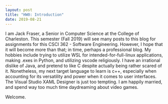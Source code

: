 ```yaml
---
layout: post
title: "HW0: Introduction"
date: 2019-08-21
---
```


I am Jack Fraser, a Senior in Computer Science at the College of Charleston. This semester (Fall 2019) will see many posts to this blog for assignments for this CSCI 362 - Software Engineering.
However, I hope that it will become more than that; in time, perhaps a professional blog.
My hobbies include trying to utilize WSL for intended-for-full-linux applications, making .exes in Python, and utilizing vscode religiously. I have an irrational dislike of Java, and pretend to like C despite actually being rather scared of it. Nonetheless, my next target language to learn is c++, especially when accounting for its versatility and power when it comes to user interfaces. The Visual Studio XAML Designer is just too tempting. I am happily married, and spend way too much time daydreaming about video games.

Welcome.
